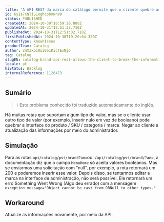 ```yaml
---
title: 'A API REST da marca do catálogo permite que o cliente quebre as informações se enviar uma solicitação com valores incorretos'
id: 6yIs7KNTiS1oghcobXNnVD
status: PUBLISHED
createdAt: 2024-10-30T18:59:26.880Z
updatedAt: 2024-10-31T12:51:32.710Z
publishedAt: 2024-10-31T12:51:32.710Z
firstPublishedAt: 2024-10-30T19:20:04.320Z
contentType: knownIssue
productTeam: Catalog
author: 2mXZkbi0oi061KicTExNjo
tag: Catalog
slugEN: catalog-brand-api-rest-allows-the-client-to-break-the-information-if-sending-request-with-incorrect-values
locale: pt
kiStatus: Backlog
internalReference: 1126473
---
```


## Sumário

>ℹ️ Este problema conhecido foi traduzido automaticamente do inglês.


Há muitas rotas que suportam algum tipo de valor, mas se o cliente usar outro tipo de valor (por exemplo, inserir nulo em vez de booleano) pode quebrar a interface do produto / SKU / categoria / marca. Negar ao cliente a atualização das informações por meio do administrador.


## Simulação


Para as rotas `api/catalog/pvt/brand?an=`ou` /api/catalog/pvt/brand/?an=`, a documentação diz que o campo `MenuHome` só aceita valores booleanos. Mas se enviarmos uma solicitação com "null", por exemplo, a rota retornará um 200 e poderemos inserir esse valor. Depois disso, se tentarmos editar a marca na interface de administração, não será possível. Ele retornará um erro Something Went Wrong (Algo deu errado) com a mensagem `exception_message="Object cannot be cast from DBNull to other types."`

## Workaround


Atualize as informações novamente, por meio da API.






